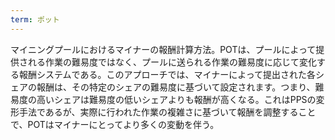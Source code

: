 ```yaml
---
term: ポット
---
```

マイニングプールにおけるマイナーの報酬計算方法。POTは、プールによって提供される作業の難易度ではなく、プールに送られる作業の難易度に応じて変化する報酬システムである。このアプローチでは、マイナーによって提出された各シェアの報酬は、その特定のシェアの難易度に基づいて設定されます。つまり、難易度の高いシェアは難易度の低いシェアよりも報酬が高くなる。これはPPSの変形手法であるが、実際に行われた作業の複雑さに基づいて報酬を調整することで、POTはマイナーにとってより多くの変動を伴う。